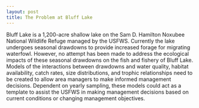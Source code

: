 ```yaml
---
layout: post
title: The Problem at Bluff Lake
---
```


Bluff Lake is a 1,200-acre shallow lake on the Sam D. Hamilton Noxubee National Wildlife Refuge managed by the USFWS. Currently the lake undergoes seasonal drawdowns to provide increased forage for migrating waterfowl. However, no attempt has been made to address the ecological impacts of these seasonal drawdowns on the fish and fishery of Bluff Lake. Models of the interactions between drawdowns and water quality, habitat availability, catch rates, size distributions, and trophic relationships need to be created to allow area managers to make informed management decisions. Dependent on yearly sampling, these models could act as a template to assist the USFWS in making management decisions based on current conditions or changing management objectives.
